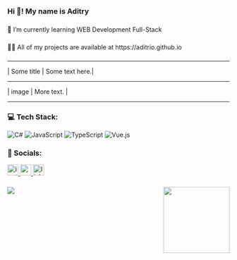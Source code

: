 <h3 align="left">Hi 👋! My name is Aditry</h3>

###

<p align="left">🌱 I’m currently learning WEB Development Full-Stack</p>

###

<p align="left">👨‍💻 All of my projects are available at https://aditrio.github.io</p>

###
 _______________________________
| Some title   | Some text here.|
 _______________________________
| image        | More text.     |
 _______________________________
###
<h3 align="left">💻 Tech Stack:</h3>

![C#](https://img.shields.io/badge/c%23-%23239120.svg?style=for-the-badge&logo=csharp&logoColor=white) ![JavaScript](https://img.shields.io/badge/javascript-%23323330.svg?style=for-the-badge&logo=javascript&logoColor=%23F7DF1E) ![TypeScript](https://img.shields.io/badge/typescript-%23007ACC.svg?style=for-the-badge&logo=typescript&logoColor=white) ![Vue.js](https://img.shields.io/badge/vue.js-%2335495e.svg?style=for-the-badge&logo=vuedotjs&logoColor=%234FC08D) 


###
<h3 align="left"> 📱 Socials:</h3>
<div align="left">
  <a href="https://instagram.com/@adi__try" target="_blank">
    <img src="https://img.shields.io/static/v1?message=Instagram&logo=instagram&label=&color=E4405F&logoColor=white&labelColor=&style=for-the-badge" height="25" alt="instagram logo"  />
  </a>
  <a href="mailto:aditry.triyono@gmail.com" target="_blank">
    <img src="https://img.shields.io/static/v1?message=Gmail&logo=gmail&label=&color=D14836&logoColor=white&labelColor=&style=for-the-badge" height="25" alt="gmail logo"  />
  </a>
  <a href="https://www.linkedin.com/in/adi-triyono-100500/" target="_blank">
    <img src="https://img.shields.io/static/v1?message=LinkedIn&logo=linkedin&label=&color=0077B5&logoColor=white&labelColor=&style=for-the-badge" height="25" alt="linkedin logo"  />
  </a>
</div>

###

<img align="right" height="150" src="https://c.tenor.com/k_S6yv0R7cQAAAAd/tenor.gif"  />

###

[![](https://visitcount.itsvg.in/api?id=aditrio&label=Profile%20Views&color=12&icon=2&pretty=true)](https://visitcount.itsvg.in)
